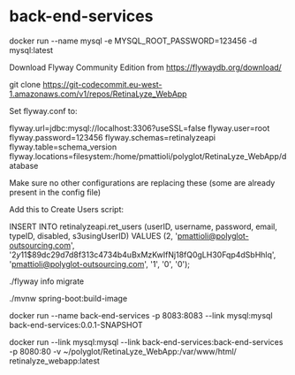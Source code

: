 # back-end-services

docker run --name mysql -e MYSQL_ROOT_PASSWORD=123456 -d mysql:latest

Download Flyway Community Edition from https://flywaydb.org/download/

git clone https://git-codecommit.eu-west-1.amazonaws.com/v1/repos/RetinaLyze_WebApp

Set flyway.conf to:

flyway.url=jdbc:mysql://localhost:3306?useSSL=false
flyway.user=root
flyway.password=123456
flyway.schemas=retinalyzeapi
flyway.table=schema_version
flyway.locations=filesystem:/home/pmattioli/polyglot/RetinaLyze_WebApp/database

Make sure no other configurations are replacing these (some are already present in the config file)

Add this to Create Users script:

INSERT INTO retinalyzeapi.ret_users (userID, username, password, email, typeID, disabled, s3usingUserID) VALUES (2, 'pmattioli@polyglot-outsourcing.com', '$2y$11$89dc29d7d8f313c4734b4uBxMzKwIfNj18fQ0gLH30Fqp4dSbHhlq', 'pmattioli@polyglot-outsourcing.com', '1', '0', '0');

./flyway info migrate

./mvnw spring-boot:build-image

docker run --name back-end-services -p 8083:8083 --link mysql:mysql back-end-services:0.0.1-SNAPSHOT

docker run --link mysql:mysql --link back-end-services:back-end-services -p 8080:80 -v ~/polyglot/RetinaLyze_WebApp:/var/www/html/ retinalyze_webapp:latest
